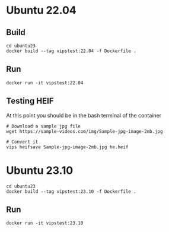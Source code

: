 # Ubuntu 22.04

## Build
```
cd ubuntu23
docker build --tag vipstest:22.04 -f Dockerfile .
```

##  Run
```
docker run -it vipstest:22.04
```

## Testing HEIF
At this point you should be in the bash terminal of the container
```
# Download a sample jpg file
wget https://sample-videos.com/img/Sample-jpg-image-2mb.jpg

# Convert it
vips heifsave Sample-jpg-image-2mb.jpg he.heif
```

# Ubuntu 23.10
```
cd ubuntu23
docker build --tag vipstest:23.10 -f Dockerfile .
```

##  Run
```
docker run -it vipstest:23.10
```